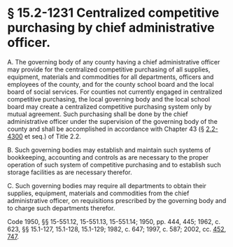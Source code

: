 # § 15.2-1231 Centralized competitive purchasing by chief administrative officer.

<p>A. The governing body of any county having a chief administrative officer may provide for the centralized competitive purchasing of all supplies, equipment, materials and commodities for all departments, officers and employees of the county, and for the county school board and the local board of social services. For counties not currently engaged in centralized competitive purchasing, the local governing body and the local school board may create a centralized competitive purchasing system only by mutual agreement. Such purchasing shall be done by the chief administrative officer under the supervision of the governing body of the county and shall be accomplished in accordance with Chapter 43 (§ <a href='http://law.lis.virginia.gov/vacode/2.2-4300/'>2.2-4300</a> et seq.) of Title 2.2.</p><p>B. Such governing bodies may establish and maintain such systems of bookkeeping, accounting and controls as are necessary to the proper operation of such system of competitive purchasing and to establish such storage facilities as are necessary therefor.</p><p>C. Such governing bodies may require all departments to obtain their supplies, equipment, materials and commodities from the chief administrative officer, on requisitions prescribed by the governing body and to charge such departments therefor.</p><p>Code 1950, §§ 15-551.12, 15-551.13, 15-551.14; 1950, pp. 444, 445; 1962, c. 623, §§ 15.1-127, 15.1-128, 15.1-129; 1982, c. 647; 1997, c. 587; 2002, cc. <a href='http://lis.virginia.gov/cgi-bin/legp604.exe?021+ful+CHAP0452'>452</a>, <a href='http://lis.virginia.gov/cgi-bin/legp604.exe?021+ful+CHAP0747'>747</a>.</p>